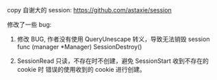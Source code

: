 copy 自谢大的 session:  https://github.com/astaxie/session

修改了一些 bug:

1. 修改 BUG, 作者没有使用 QueryUnescape 转义，导致无法销毁 session
	func (manager *Manager) SessionDestroy()

2. SessionRead 只读，不存在时不创建，避免 SessionStart 收到不存在的 cookie 时
	错误的使用收到的 cookie 进行创建。